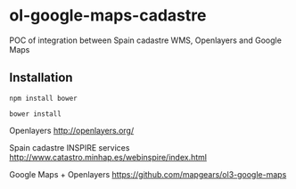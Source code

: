 # ol-google-maps-cadastre

POC of integration between Spain cadastre WMS, Openlayers and Google Maps

## Installation


```
npm install bower

bower install
```


Openlayers http://openlayers.org/

Spain cadastre INSPIRE services http://www.catastro.minhap.es/webinspire/index.html

Google Maps + Openlayers https://github.com/mapgears/ol3-google-maps
